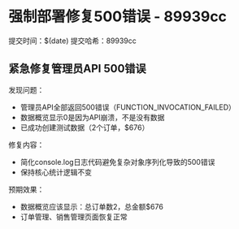 # 强制部署修复500错误 - 89939cc

提交时间：$(date)
提交哈希：89939cc

## 紧急修复管理员API 500错误

发现问题：
- 管理员API全部返回500错误（FUNCTION_INVOCATION_FAILED）
- 数据概览显示0是因为API崩溃，不是没有数据
- 已成功创建测试数据（2个订单，$676）

修复内容：
- 简化console.log日志代码避免复杂对象序列化导致的500错误
- 保持核心统计逻辑不变

预期效果：
- 数据概览应该显示：总订单数2，总金额$676
- 订单管理、销售管理页面恢复正常